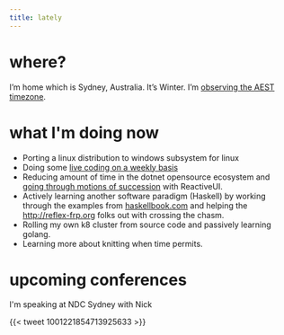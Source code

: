 ```yaml
---
title: lately
---
```


# where?

I’m home which is Sydney, Australia. It’s Winter. I’m [observing the AEST timezone](https://time.is/Sydney).

# what I'm doing now
- Porting a linux distribution to windows subsystem for linux
- Doing some [live coding on a weekly basis](/live)
- Reducing amount of time in the dotnet opensource ecosystem and [going through motions of succession](https://reactiveui.net/blog/2018/05/reactiveui-succession) with ReactiveUI.
- Actively learning another software paradigm (Haskell) by working through the examples from [haskellbook.com](http://haskellbook.com) and helping the http://reflex-frp.org folks out with crossing the chasm. 
- Rolling my own k8 cluster from source code and passively learning golang. 
- Learning more about knitting when time permits.

# upcoming conferences

I'm speaking at NDC Sydney with Nick

{{< tweet 1001221854713925633 >}}
